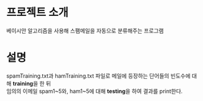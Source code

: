 # 프로젝트 소개
  베이시안 알고리즘을 사용해 스팸메일을 자동으로 분류해주는 프로그램 
  
# 설명
  spamTraining.txt과 hamTraining.txt 파일로 메일에 등장하는 단어들의 빈도수에 대해 **training**을 한 뒤  
  임의의 이메일 spam1~5와, ham1~5에 대해 **testing**을 하여 결과를 print한다.
